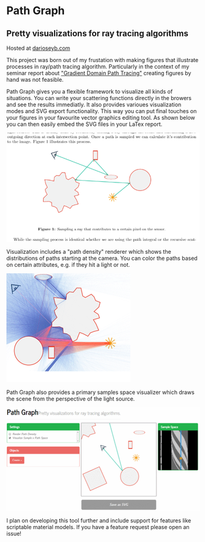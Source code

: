 # Path Graph
Pretty visualizations for ray tracing algorithms
-------------
Hosted at [darioseyb.com](https://darioseyb.com/pathgraph)

This project was born out of my frustation with making figures that illustrate processes in ray/path tracing algorithm. Particularly in the context of my seminar report about ["Gradient Domain Path Tracing"](https://darioseyb.com/report/gdpt.html) creating figures by hand was not feasible.

Path Graph gives you a flexible framework to visualize all kinds of situations. You can write your scattering functions directly in the browers and see the results immediatly. It also provides varioues visualization modes and SVG export functionality. This way you can put final touches on your figures in your favourite vector graphics editing tool. As shown below you can then easily embed the SVG files in your LaTex report.

![Embed](examples/report_example.PNG)

Visualization includes a "path density" renderer which shows the distributions of paths starting at the camera. You can color the paths based on certain attributes, e.g. if they hit a light or not.

![PathDensity](examples/next_event_estimation.svg.png)

Path Graph also provides a primary samples space visualizer which draws the scene from the perspective of the light source.

![SampleSpace](examples/sample_space_vis_02.gif) 

I plan on developing this tool further and include support for features like scriptable material models. If you have a feature request please open an issue!
